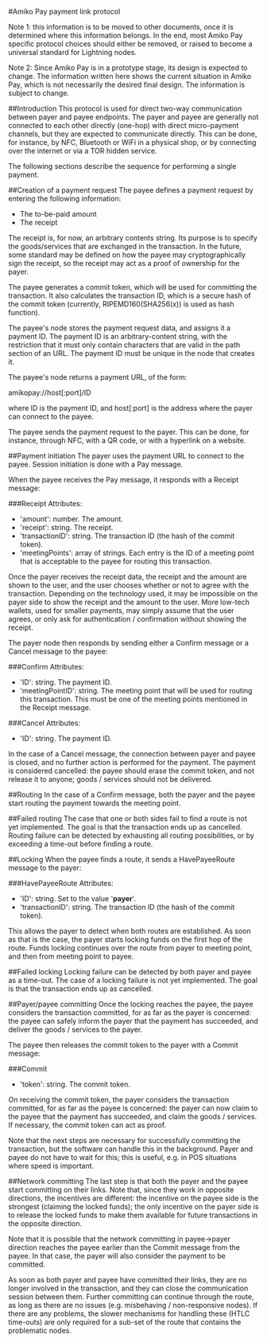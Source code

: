 #Amiko Pay payment link protocol

Note 1: this information is to be moved to other documents, once it is
determined where this information belongs. In the end, most Amiko Pay specific
protocol choices should either be removed, or raised to become a universal
standard for Lightning nodes.

Note 2: Since Amiko Pay is in a prototype stage, its design is expected to
change. The information written here shows the current situation in Amiko Pay,
which is not necessarily the desired final design. The information is subject to
change.


##Introduction
This protocol is used for direct two-way communication between payer and payee
endpoints. The payer and payee are generally not connected to each other
directly (one-hop) with direct micro-payment channels, but they are expected to
communicate directly. This can be done, for instance, by NFC, Bluetooth or WiFi
in a physical shop, or by connecting over the internet or via a TOR hidden
service.

The following sections describe the sequence for performing a single payment.


##Creation of a payment request
The payee defines a payment request by entering the following information:
* The to-be-paid amount
* The receipt

The receipt is, for now, an arbitrary contents string. Its purpose is to
specify the goods/services that are exchanged in the transaction. In the future,
some standard may be defined on how the payee may cryptographically sign the
receipt, so the receipt may act as a proof of ownership for the payer.

The payee generates a commit token, which will be used for committing the
transaction. It also calculates the transaction ID, which is a secure hash
of the commit token (currently, RIPEMD160(SHA256(x)) is used as hash function).

The payee's node stores the payment request data, and assigns it a payment ID.
The payment ID is an arbitrary-content string, with the restriction that it
must only contain characters that are valid in the path section of an URL.
The payment ID must be unique in the node that creates it.

The payee's node returns a payment URL, of the form:

amikopay://host[:port]/ID

where ID is the payment ID, and host[:port] is the address where the payer can
connect to the payee.

The payee sends the payment request to the payer. This can be done, for
instance, through NFC, with a QR code, or with a hyperlink on a website.


##Payment initiation
The payer uses the payment URL to connect to the payee. Session initiation is
done with a Pay message.

When the payee receives the Pay message, it responds with a Receipt message:

###Receipt
Attributes:
* 'amount': number. The amount.
* 'receipt': string. The receipt.
* 'transactionID': string. The transaction ID (the hash of the commit token).
* 'meetingPoints': array of strings. Each entry is the ID of a meeting point
  that is acceptable to the payee for routing this transaction.

Once the payer receives the receipt data, the receipt and the amount are shown
to the user, and the user chooses whether or not to agree with the transaction.
Depending on the technology used, it may be impossible on the payer side to
show the receipt and the amount to the user. More low-tech wallets, used for
smaller payments, may simply assume that the user agrees, or only ask for
authentication / confirmation without showing the receipt.

The payer node then responds by sending either a Confirm message or a Cancel
message to the payee:

###Confirm
Attributes:
* 'ID': string. The payment ID.
* 'meetingPointID': string. The meeting point that will be used for routing
  this transaction. This must be one of the meeting points mentioned in the
  Receipt message.

###Cancel
Attributes:
* 'ID': string. The payment ID.

In the case of a Cancel message, the connection between payer and payee is
closed, and no further action is performed for the payment. The payment is
considered cancelled: the payee should erase the commit token, and not release
it to anyone; goods / services should not be delivered.


##Routing
In the case of a Confirm message, both the payer and the payee start routing
the payment towards the meeting point.


##Failed routing
The case that one or both sides fail to find a route is not yet implemented.
The goal is that the transaction ends up as cancelled.
Routing failure can be detected by exhausting all routing possibilities, or
by exceeding a time-out before finding a route.


##Locking
When the payee finds a route, it sends a HavePayeeRoute message to the payer:

###HavePayeeRoute
Attributes:
* 'ID': string. Set to the value '__payer__'.
* 'transactionID': string. The transaction ID (the hash of the commit token).

This allows the payer to detect when both routes are established. As soon as
that is the case, the payer starts locking funds on the first hop of the route.
Funds locking continues over the route from payer to meeting point, and then
from meeting point to payee.


##Failed locking
Locking failure can be detected by both payer and payee as a time-out. The
case of a locking failure is not yet implemented. The goal is that the
transaction ends up as cancelled.


##Payer/payee committing
Once the locking reaches the payee, the payee considers the transaction
committed, for as far as the payer is concerned: the payee can safely inform
the payer that the payment has succeeded, and deliver the goods / services
to the payer.

The payee then releases the commit token to the payer with a Commit message:

###Commit
* 'token': string. The commit token.

On receiving the commit token, the payer considers the transaction
committed, for as far as the payee is concerned: the payer can now claim to
the payee that the payment has succeeded, and claim the goods / services.
If necessary, the commit token can act as proof.

Note that the next steps are necessary for successfully committing the
transaction, but the software can handle this in the background. Payer and
payee do not have to wait for this; this is useful, e.g. in POS situations
where speed is important.


##Network committing
The last step is that both the payer and the payee start committing on their
links. Note that, since they work in opposite directions, the incentives are
different: the incentive on the payee side is the strongest (claiming the
locked funds); the only incentive on the payer side is to release the locked
funds to make them available for future transactions in the opposite direction.

Note that it is possible that the network committing in payee->payer direction
reaches the payee earlier than the Commit message from the payee. In that case,
the payer will also consider the payment to be committed.

As soon as both payer and payee have committed their links, they are no longer
involved in the transaction, and they can close the communication session
between them. Further committing can continue through the route,
as long as there are no issues (e.g. misbehaving / non-responsive nodes). If
there are any problems, the slower mechanisms for handling these (HTLC
time-outs) are only required for a sub-set of the route that contains the
problematic nodes.

